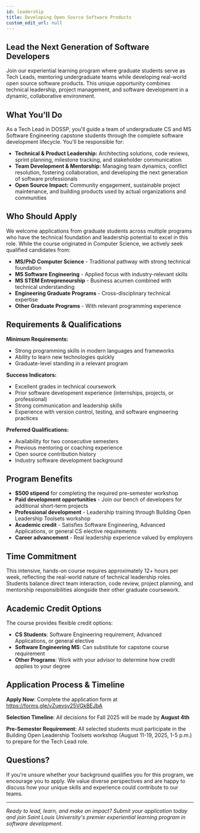 ```yaml
---
id: leadership
title: Developing Open Source Software Products
custom_edit_url: null
---
```


## Lead the Next Generation of Software Developers

Join our experiential learning program where graduate students serve as Tech Leads, mentoring undergraduate teams while developing real-world open source software products. This unique opportunity combines technical leadership, project management, and software development in a dynamic, collaborative environment.

## What You'll Do

As a Tech Lead in DOSSP, you'll guide a team of undergraduate CS and MS Software Engineering capstone students through the complete software development lifecycle. You'll be responsible for:

- **Technical & Product Leadership:** Architecting solutions, code reviews, sprint planning, milestone tracking, and stakeholder communication
- **Team Development & Mentorship:** Managing team dynamics, conflict resolution, fostering collaboration, and developing the next generation of software professionals
- **Open Source Impact:** Community engagement, sustainable project maintenance, and building products used by actual organizations and communities

## Who Should Apply

We welcome applications from graduate students across multiple programs who have the technical foundation and leadership potential to excel in this role. While the course originated in Computer Science, we actively seek qualified candidates from:

- **MS/PhD Computer Science** - Traditional pathway with strong technical foundation
- **MS Software Engineering** - Applied focus with industry-relevant skills
- **MS STEM Entrepreneurship** - Business acumen combined with technical understanding
- **Engineering Graduate Programs** - Cross-disciplinary technical expertise
- **Other Graduate Programs** - With relevant programming experience

## Requirements & Qualifications

**Minimum Requirements:**

- Strong programming skills in modern languages and frameworks
- Ability to learn new technologies quickly
- Graduate-level standing in a relevant program

**Success Indicators:**

- Excellent grades in technical coursework
- Prior software development experience (internships, projects, or professional)
- Strong communication and leadership skills
- Experience with version control, testing, and software engineering practices

**Preferred Qualifications:**

- Availability for two consecutive semesters
- Previous mentoring or coaching experience
- Open source contribution history
- Industry software development background

## Program Benefits

- **$500 stipend** for completing the required pre-semester workshop
- **Paid development opportunities** - Join our bench of developers for additional short-term projects
- **Professional development** - Leadership training through Building Open Leadership Toolsets workshop
- **Academic credit** - Satisfies Software Engineering, Advanced Applications, or general CS elective requirements
- **Career advancement** - Real leadership experience valued by employers

## Time Commitment

This intensive, hands-on course requires approximately 12+ hours per week, reflecting the real-world nature of technical leadership roles. Students balance direct team interaction, code review, project planning, and mentorship responsibilities alongside their other graduate coursework.

## Academic Credit Options

The course provides flexible credit options:

- **CS Students**: Software Engineering requirement, Advanced Applications, or general elective
- **Software Engineering MS**: Can substitute for capstone course requirement
- **Other Programs**: Work with your advisor to determine how credit applies to your degree

## Application Process & Timeline

**Apply Now**: Complete the application form at https://forms.gle/vZuevsy25VGkBEJbA

**Selection Timeline**: All decisions for Fall 2025 will be made by **August 4th**

**Pre-Semester Requirement**: All selected students must participate in the Building Open Leadership Toolsets workshop (August 11-19, 2025, 1-5 p.m.) to prepare for the Tech Lead role.

## Questions?

If you're unsure whether your background qualifies you for this program, we encourage you to apply. We value diverse perspectives and are happy to discuss how your unique skills and experience could contribute to our teams.

---

*Ready to lead, learn, and make an impact? Submit your application today and join Saint Louis University's premier experiential learning program in software development.*